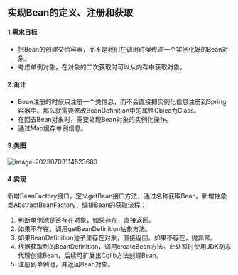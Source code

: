 ## 实现Bean的定义、注册和获取

#### 1.需求目标

- 把Bean的创建交给容器，而不是我们在调用时候传递一个实例化好的Bean对象。
- 考虑单例对象，在对象的二次获取时可以从内存中获取对象。

#### 2.设计

- Bean注册的时候只注册一个类信息，而不会直接把实例化信息注册到Spring容器中。那么就需要修改BeanDefinition中的属性Objec为Class。
- 在回去Bean对象时，需要处理Bean对象的实例化操作。
- 通过Map缓存单例信息。

#### 3.类图

![image-20230703114523680](/Users/huzhuo/git/xqxls-spring/README.assets/image-20230703114523680.png)

#### 4.实现

新增BeanFactory接口，定义getBean接口方法，通过名称获取Bean。新增抽象类AbstractBeanFactory，编排Bean的获取流程：

1. 判断单例池是否存在对象，如果存在，直接返回。
2. 如果不存在，调用getBeanDefinition抽象方法。
3. 如果BeanDefinition池子里存在对象，直接返回。如果不存在，抛异常。
4. 根据获取到的BeanDefinition，调用createBean方法。此处暂时使用JDK动态代理创建Bean，后续可扩展出Cglib方法创建Bean。
5. 注册到单例池，并返回Bean对象。

